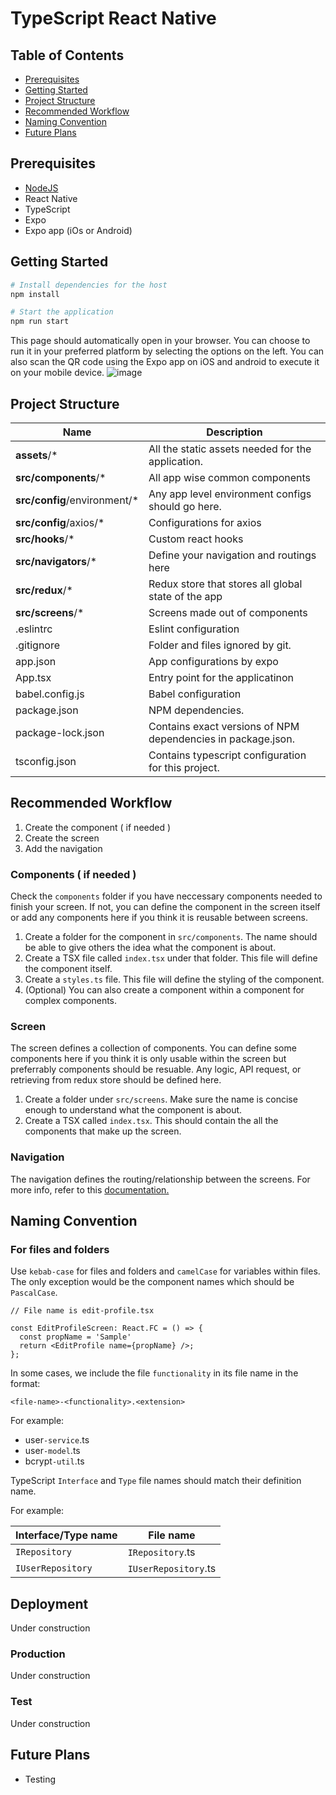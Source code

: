 # TypeScript React Native

## Table of Contents

- [Prerequisites](#prerequisites)
- [Getting Started](#getting-started)
- [Project Structure](#project-structure)
- [Recommended Workflow](#recommended-workflow)
- [Naming Convention](#naming-convention)
- [Future Plans](#future-plans)

## Prerequisites

- [NodeJS](https://nodejs.org/)
- React Native
- TypeScript
- Expo
- Expo app (iOs or Android)

## Getting Started

```bash
# Install dependencies for the host
npm install

# Start the application
npm run start
```

This page should automatically open in your browser. You can choose to run it in your preferred platform by selecting the options on the left. You can also scan the QR code using the Expo app on iOS and android to execute it on your mobile device.
![image](https://user-images.githubusercontent.com/9653764/97178203-236f4d80-17d2-11eb-9b85-c6feb0b505ec.png)

## Project Structure

| Name                          | Description                                                  |
| ----------------------------- | ------------------------------------------------------------ |
| **assets**/\*                 | All the static assets needed for the application.            |
| **src/components**/\*         | All app wise common components                               |
| **src/config**/environment/\* | Any app level environment configs should go here.            |
| **src/config**/axios/\*       | Configurations for axios                                     |
| **src/hooks**/\*              | Custom react hooks                                           |
| **src/navigators**/\*         | Define your navigation and routings here                     |
| **src/redux**/\*              | Redux store that stores all global state of the app          |
| **src/screens**/\*            | Screens made out of components                               |
| .eslintrc                     | Eslint configuration                                         |
| .gitignore                    | Folder and files ignored by git.                             |
| app.json                      | App configurations by expo                                   |
| App.tsx                       | Entry point for the applicatinon                             |
| babel.config.js               | Babel configuration                                          |
| package.json                  | NPM dependencies.                                            |
| package-lock.json             | Contains exact versions of NPM dependencies in package.json. |
| tsconfig.json                 | Contains typescript configuration for this project.          |

## Recommended Workflow

1. Create the component ( if needed )
1. Create the screen
1. Add the navigation

### Components ( if needed )

Check the `components` folder if you have neccessary components needed to finish your screen. If not, you can define the component in the screen itself or add any components here if you think it is reusable between screens.

1. Create a folder for the component in `src/components`. The name should be able to give others the idea what the component is about.
1. Create a TSX file called `index.tsx` under that folder. This file will define the component itself.
1. Create a `styles.ts` file. This file will define the styling of the component.
1. (Optional) You can also create a component within a component for complex components.

### Screen

The screen defines a collection of components. You can define some components here if you think it is only usable within the screen but preferrably components should be resuable. Any logic, API request, or retrieving from redux store should be defined here.

1. Create a folder under `src/screens`. Make sure the name is concise enough to understand what the component is about.
1. Create a TSX called `index.tsx`. This should contain the all the components that make up the screen.

### Navigation

The navigation defines the routing/relationship between the screens. For more info, refer to this [documentation.](https://reactnavigation.org/docs/navigating)

## Naming Convention

### For files and folders

Use `kebab-case` for files and folders and `camelCase` for variables within files. The only exception would be the component names which should be `PascalCase`.

```
// File name is edit-profile.tsx

const EditProfileScreen: React.FC = () => {
  const propName = 'Sample'
  return <EditProfile name={propName} />;
};
```

In some cases, we include the file `functionality` in its file name in the format:

`<file-name>-<functionality>.<extension>`

For example:

- user`-service`.ts
- user`-model`.ts
- bcrypt`-util`.ts

TypeScript `Interface` and `Type` file names should match their definition name.

For example:

| Interface/Type name | File name            |
| ------------------- | -------------------- |
| `IRepository`       | `IRepository`.ts     |
| `IUserRepository`   | `IUserRepository`.ts |

## Deployment

Under construction

### Production

Under construction

### Test

Under construction

## Future Plans

- Testing

